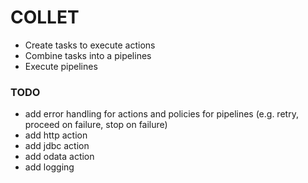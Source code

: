 # COLLET

- Create tasks to execute actions
- Combine tasks into a pipelines
- Execute pipelines

### TODO
- add error handling for actions and policies for pipelines (e.g. retry, proceed on failure, stop on failure)
- add http action
- add jdbc action
- add odata action
- add logging
